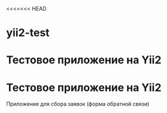 <<<<<<< HEAD
# yii2-test
Тестовое приложение на Yii2
=======
# Тестовое приложение на Yii2

Приложение для сбора заявок (форма обратной связи)
